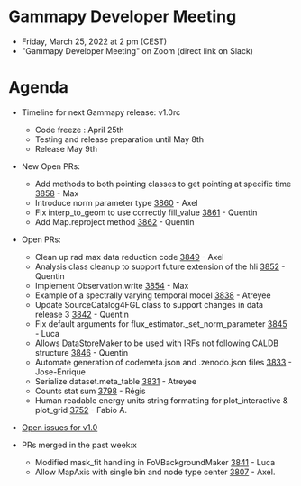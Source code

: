 # Gammapy Developer Meeting

* Friday, March 25, 2022 at 2 pm (CEST)
* "Gammapy Developer Meeting" on Zoom (direct link on Slack)
# Agenda

* Timeline for next Gammapy release: v1.0rc
  - Code freeze : April 25th
  - Testing and release preparation until May 8th
  - Release May 9th
  
* New Open PRs:
  - Add methods to both pointing classes to get pointing at specific time [3858](https://github.com/gammapy/gammapy/pull/3858) - Max
  - Introduce norm parameter type [3860](https://github.com/gammapy/gammapy/pull/3860) - Axel
  - Fix interp_to_geom to use correctly fill_value [3861](https://github.com/gammapy/gammapy/pull/3861) - Quentin
  - Add Map.reproject method [3862](https://github.com/gammapy/gammapy/pull/3862) - Quentin

* Open PRs:
  - Clean up rad max data reduction code [3849](https://github.com/gammapy/gammapy/pull/3849) - Axel
  - Analysis class cleanup to support future extension of the hli [3852](https://github.com/gammapy/gammapy/pull/3852) - Quentin
  - Implement Observation.write [3854](https://github.com/gammapy/gammapy/pull/3854) - Max
  - Example of a spectrally varying temporal model [3838](https://github.com/gammapy/gammapy/pull/3838) - Atreyee
  - Update SourceCatalog4FGL class to support changes in data release 3 [3842](https://github.com/gammapy/gammapy/pull/3842) - Quentin
  - Fix default arguments for flux_estimator._set_norm_parameter [3845](https://github.com/gammapy/gammapy/pull/3845) - Luca
  - Allows DataStoreMaker to be used with IRFs not following CALDB structure [3846](https://github.com/gammapy/gammapy/pull/3846) - Quentin
  - Automate generation of codemeta.json and .zenodo.json files [3833](https://github.com/gammapy/gammapy/pull/3833) - Jose-Enrique
  - Serialize dataset.meta_table [3831](https://github.com/gammapy/gammapy/pull/3831) - Atreyee
  - Counts stat sum [3798](https://github.com/gammapy/gammapy/pull/3798) - Régis
  - Human readable energy units string formatting for plot_interactive & plot_grid [3752](https://github.com/gammapy/gammapy/pull/3752) - Fabio A.
    
* [Open issues for v1.0](https://github.com/gammapy/gammapy/issues?q=is%3Aopen+is%3Aissue+milestone%3A1.0)

* PRs merged in the past week:x
  - Modified mask_fit handling  in FoVBackgroundMaker [3841](https://github.com/gammapy/gammapy/pull/3841) - Luca
  - Allow MapAxis with single bin and node type center [3807](https://github.com/gammapy/gammapy/pull/3807) - Axel.
  




 


